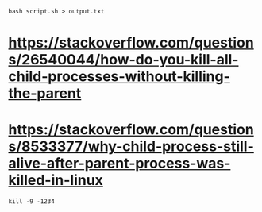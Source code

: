 `bash script.sh > output.txt`

# https://stackoverflow.com/questions/26540044/how-do-you-kill-all-child-processes-without-killing-the-parent

# https://stackoverflow.com/questions/8533377/why-child-process-still-alive-after-parent-process-was-killed-in-linux

`kill -9 -1234`